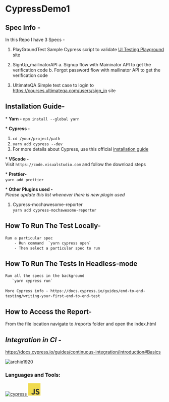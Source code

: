# CypressDemo1


**Spec Info -**
---

In this Repo I have 3 Specs -

1. PlayGroundTest 
Sample Cypress script to validate <a href="http://uitestingplayground.com">UI Testing Playground</a> site 

2. SignUp_mailinatorAPI 
    a. Signup flow with Maininator API to get the verification code 
    b. Forgot password flow with mailinator API to get the verification code

3. UltimateQA
Simple test case to login to https://courses.ultimateqa.com/users/sign_in site

</p>


**Installation Guide-**
---

\* **Yarn -** 
    `npm install --global yarn`

\* **Cypress -**    
   1. `cd /your/project/path`   
   2. `yarn add cypress --dev`     
   3. For more details about Cypress, use this official [installation guide](https://docs.cypress.io/guides/getting-started/installing-cypress)

\* **VScode -**     
        Visit `https://code.visualstudio.com` and follow the download steps 

\* **Prettier-**    
        `yarn add prettier` 

\* **Other Plugins used -**     
    _Please update this list whenever there is new plugin used_
    
   1. Cypress-mochawesome-reporter   
      `yarn add cypress-mochawesome-reporter` 
  

**How To Run The Test Locally-**    
---
    Run a particular spec
        - Run command  `yarn cypress open`
        - Then select a particular spec to run 

**How To Run The Tests In Headless-mode**
---
    Run all the specs in the background   
       `yarn cypress run`

    More Cypress info - https://docs.cypress.io/guides/end-to-end-testing/writing-your-first-end-to-end-test

**How to Access the Report-**
---
From the file location navigate to /reports folder and open the index.html

**_Integration in CI -_**
---
https://docs.cypress.io/guides/continuous-integration/introduction#Basics



<p align="left"> <img src="https://komarev.com/ghpvc/?username=archie1920&label=Profile%20views&color=0e75b6&style=flat" alt="archie1920" /> </p>


<h3 align="left">Languages and Tools:</h3>
<p align="left"> <a href="https://www.cypress.io" target="_blank" rel="noreferrer"> <img src="https://raw.githubusercontent.com/simple-icons/simple-icons/6e46ec1fc23b60c8fd0d2f2ff46db82e16dbd75f/icons/cypress.svg" alt="cypress" width="40" height="40"/> </a> <a href="https://developer.mozilla.org/en-US/docs/Web/JavaScript" target="_blank" rel="noreferrer"> <img src="https://raw.githubusercontent.com/devicons/devicon/master/icons/javascript/javascript-original.svg" alt="javascript" width="40" height="40"/> </a> </p>
